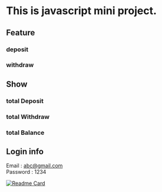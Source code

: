 # This is javascript mini project. 
## Feature
### deposit
### withdraw
## Show
### total Deposit
### total Withdraw
### total Balance

## Login info
Email       : abc@gmail.com </br>
Password    : 1234

[![Readme Card](https://github-readme-stats.vercel.app/api/pin/?username=khalid-Ibne-Hussain=github-readme-stats)](https://github.com/khalid-Ibne-Hussain/mini-bank/README.md)
